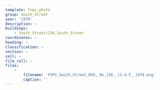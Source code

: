 ```yaml
---
template: fsps_photo
group: South_Street
year: '1978'
description: ~
buildings:
    - South_Street/136_South_Street
coordinates: ~
heading: ~
classification: ~
section: ~
cell: ~
film_roll: ~
files:
    -
        filename: 'FSPS_South_Street_050,_No_136,_11-4-F,_1978.png'
        caption: ''
---
```

